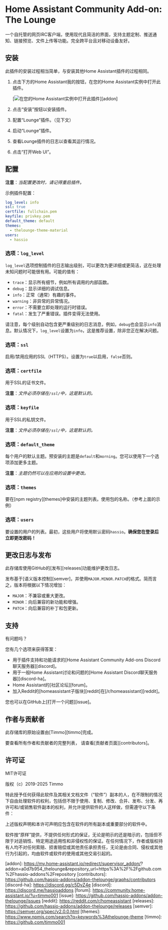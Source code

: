 # Home Assistant Community Add-on: The Lounge

一个自托管的网页IRC客户端，使用现代且简洁的界面，支持主题定制、推送通知、链接预览、文件上传等功能。完全跨平台且对移动设备友好。

## 安装

此插件的安装过程相当简单，与安装其他Home Assistant插件的过程相同。

1. 点击下方的Home Assistant我的按钮，在您的Home Assistant实例中打开此插件。

   [![在您的Home Assistant实例中打开此插件][addon-badge]][addon]

1. 点击“安装”按钮以安装插件。
1. 配置“Lounge”插件。（见下文）
1. 启动“Lounge”插件。
1. 查看Lounge插件的日志以查看其运行情况。
1. 点击“打开Web UI”。

## 配置

**注意**：_当配置更改时，请记得重启插件。_

示例插件配置：

```yaml
log_level: info
ssl: true
certfile: fullchain.pem
keyfile: privkey.pem
default_theme: default
themes:
  - thelounge-theme-material
users:
  - hassio
```

### 选项：`log_level`

`log_level`选项控制插件的日志输出级别，可以更改为更详细或更简洁，这在处理未知问题时可能很有用。可能的值有：

- `trace`：显示所有细节，例如所有调用的内部函数。
- `debug`：显示详细的调试信息。
- `info`：正常（通常）有趣的事件。
- `warning`：非异常的异常情况。
- `error`：不需要立即处理的运行时错误。
- `fatal`：发生了严重错误。插件变得无法使用。

请注意，每个级别自动包含更严重级别的日志消息，例如，`debug`也会显示`info`消息。默认情况下，`log_level`设置为`info`，这是推荐设置，除非您正在解决问题。

### 选项：`ssl`

启用/禁用应用的SSL（HTTPS）。设置为`true`以启用，`false`否则。

### 选项：`certfile`

用于SSL的证书文件。

**注意**：_文件必须存储在`/ssl/`中，这是默认的。_

### 选项：`keyfile`

用于SSL的私钥文件。

**注意**：_文件必须存储在`/ssl/`中，这是默认的。_

### 选项：`default_theme`

每个用户的默认主题。预安装的主题是`default`和`morning`。您可以使用下一个选项添加更多主题。

**注意**：_主题仍然可以在应用的设置中更改。_

### 选项：`themes`

要在[npm registry][themes]中安装的主题列表。使用包的名称。（参考上面的示例）

### 选项：`users`

要设置的用户的列表。最初，这些用户将使用默认密码`hassio`。**确保您在登录后立即更改密码！**

## 更改日志与发布

此存储库使用GitHub的[发布][releases]功能维护更改日志。

发布基于[语义版本控制][semver]，并使用`MAJOR.MINOR.PATCH`的格式。简而言之，版本将根据以下情况增加：

- `MAJOR`：不兼容或重大更改。
- `MINOR`：向后兼容的新功能和增强。
- `PATCH`：向后兼容的补丁和包更新。

## 支持

有问题吗？

您有几个选项来获得答案：

- 用于插件支持和功能请求的[Home Assistant Community Add-ons Discord聊天服务器][discord]。
- 用于一般Home Assistant讨论和问题的[Home Assistant Discord聊天服务器][discord-ha]。
- Home Assistant的[社区论坛][forum]。
- 加入Reddit的[homeassistant子版块][reddit]在[/r/homeassistant][reddit]。

您也可以在GitHub上[打开一个问题][issue]。

## 作者与贡献者

此存储库的原始设置由[Timmo][timmo]完成。

要查看所有作者和贡献者的完整列表，
请查看[贡献者页面][contributors]。

## 许可证

MIT许可证

版权（c）2019-2025 Timmo

特此授予任何获得此软件及其相关文档文件（“软件”）副本的人，在不限制的情况下自由处理软件的权利，包括但不限于使用、复制、修改、合并、发布、分发、再许可和/或销售软件副本的权利，并允许提供软件的人这样做，但需遵守以下条件：

上述版权声明和本许可声明应包含在软件的所有副本或重要部分的软件中。

软件按“原样”提供，不提供任何形式的保证，无论是明示的还是暗示的，包括但不限于对适销性、特定用途适用性和非侵权性的保证。在任何情况下，作者或版权持有人均不对任何索赔、损害赔偿或其他责任承担责任，无论是由合同、侵权或其他行为引起的，均由软件或软件的使用或其他交易引起的。

[addon-badge]: https://my.home-assistant.io/badges/supervisor_addon.svg
[addon]: https://my.home-assistant.io/redirect/supervisor_addon/? addon=a0d7b954_thelounge&repository_url=https%3A%2F%2Fgithub.com%2Fhassio-addons%2Frepository
[contributors]: https://github.com/hassio-addons/addon-thelounge/graphs/contributors
[discord-ha]: https://discord.gg/c5DvZ4e
[discord]: https://discord.me/hassioaddons
[forum]: https://community.home-assistant.io/?u=timmo001
[issue]: https://github.com/hassio-addons/addon-thelounge/issues
[reddit]: https://reddit.com/r/homeassistant
[releases]: https://github.com/hassio-addons/addon-thelounge/releases
[semver]: https://semver.org/spec/v2.0.0.html
[themes]: https://www.npmjs.com/search?q=keywords%3Athelounge-theme
[timmo]: https://github.com/timmo001